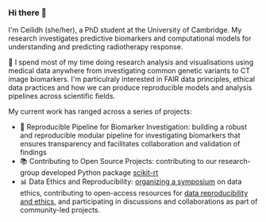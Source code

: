 ### Hi there 👋

I'm Ceilidh (she/her), a PhD student at the University of Cambridge. My research investigates predictive biomarkers and computational models for understanding and predicting radiotherapy response.  

🩻 I spend most of my time doing research analysis and visualisations using medical data anywhere from investigating common genetic variants to CT image biomarkers. I'm particulraly interested in FAIR data principles, ethical data practices and how we can produce reproducible models and analysis pipelines across scientific fields. 

My current work has ranged across a series of projects: 
  - 🧬 Reproducible Pipeline for Biomarker Investigation: building a robust and reproducible modular pipeline for investigating biomarkers that ensures transparency and facilitates collaboration and validation of findings
  - 📚 Contributing to Open Source Projects: contributing to our research-group developed Python package [scikit-rt](https://github.com/scikit-rt/scikit-rt) 
  - 📊 Data Ethics and Reproducibility: [organizing a symposium](https://github.com/Susana465/der_symposium_20230310) on data ethics, contributing to open-access resources for [data reproducibility and ethics](https://the-turing-way.netlify.app/ethical-research/data-hazards), and participating in discussions and collaborations as part of community-led projects.

<!--
**CeilidhWelsh/CeilidhWelsh** is a ✨ _special_ ✨ repository because its `README.md` (this file) appears on your GitHub profile.

Here are some ideas to get you started:
- 🔭 I’m currently working on ...
- 🌱 I’m currently learning ...
- 👯 I’m looking to collaborate on ...
- 🤔 I’m looking for help with ...
- 💬 Ask me about ...
- 📫 How to reach me: ...
- 😄 Pronouns: ...
- ⚡ Fun fact: ...
-->
